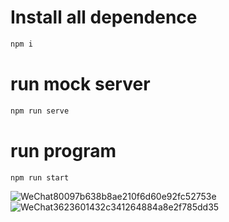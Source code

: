 # Install all dependence

```bash
npm i
```

# run mock server

```bash
npm run serve
```

# run program

```bash
npm run start

```

![WeChat80097b638b8ae210f6d60e92fc52753e](https://github.com/Russellyyds/meituan_shoppingcard/assets/102876020/34783f90-6ac4-429f-b80d-23cec01b1272)
![WeChat3623601432c341264884a8e2f785dd35](https://github.com/Russellyyds/meituan_shoppingcard/assets/102876020/2f30e87b-3ffd-4412-9025-5f31c7e8bf53)

